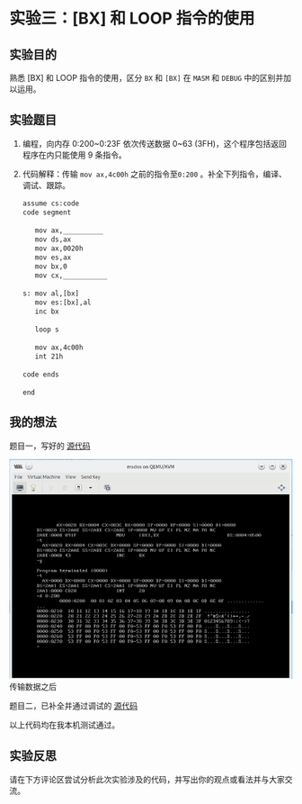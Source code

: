 # 实验三：[BX] 和 LOOP 指令的使用

## 实验目的

熟悉 [BX] 和 LOOP 指令的使用，区分 ```BX``` 和 ```[BX]``` 在 ```MASM``` 和 ```DEBUG``` 中的区别并加以运用。

## 实验题目

1. 编程，向内存 0:200~0:23F 依次传送数据 0~63 (3FH)，这个程序包括返回程序在内只能使用 9 条指令。

2. 代码解释：传输 ```mov ax,4c00h``` 之前的指令至```0:200``` 。补全下列指令，编译、调试、跟踪。

   ```asm6502
   assume cs:code
   code segment
   
      mov ax,__________
      mov ds,ax
      mov ax,0020h
      mov es,ax
      mov bx,0
      mov cx,___________
      
   s: mov al,[bx]
      mov es:[bx],al
      inc bx
      
      loop s
      
      mov ax,4c00h
      int 21h
      
   code ends
   
   end
   ```

## 我的想法

题目一，写好的 [源代码](../assets/code/exp3-01.asm) 

![exp3-1](../assets/exps/exp3-1.png)  传输数据之后

题目二，已补全并通过调试的 [源代码](../assets/code/exp3-02.asm) 

以上代码均在我本机测试通过。

## 实验反思

请在下方评论区尝试分析此次实验涉及的代码，并写出你的观点或看法并与大家交流。
